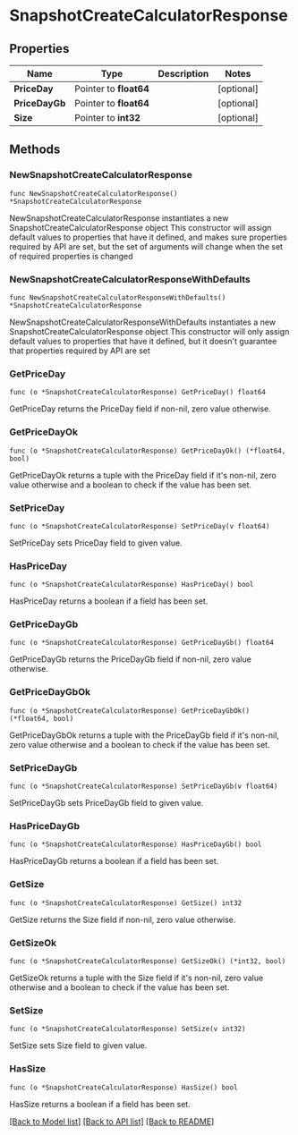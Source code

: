 # SnapshotCreateCalculatorResponse

## Properties

Name | Type | Description | Notes
------------ | ------------- | ------------- | -------------
**PriceDay** | Pointer to **float64** |  | [optional] 
**PriceDayGb** | Pointer to **float64** |  | [optional] 
**Size** | Pointer to **int32** |  | [optional] 

## Methods

### NewSnapshotCreateCalculatorResponse

`func NewSnapshotCreateCalculatorResponse() *SnapshotCreateCalculatorResponse`

NewSnapshotCreateCalculatorResponse instantiates a new SnapshotCreateCalculatorResponse object
This constructor will assign default values to properties that have it defined,
and makes sure properties required by API are set, but the set of arguments
will change when the set of required properties is changed

### NewSnapshotCreateCalculatorResponseWithDefaults

`func NewSnapshotCreateCalculatorResponseWithDefaults() *SnapshotCreateCalculatorResponse`

NewSnapshotCreateCalculatorResponseWithDefaults instantiates a new SnapshotCreateCalculatorResponse object
This constructor will only assign default values to properties that have it defined,
but it doesn't guarantee that properties required by API are set

### GetPriceDay

`func (o *SnapshotCreateCalculatorResponse) GetPriceDay() float64`

GetPriceDay returns the PriceDay field if non-nil, zero value otherwise.

### GetPriceDayOk

`func (o *SnapshotCreateCalculatorResponse) GetPriceDayOk() (*float64, bool)`

GetPriceDayOk returns a tuple with the PriceDay field if it's non-nil, zero value otherwise
and a boolean to check if the value has been set.

### SetPriceDay

`func (o *SnapshotCreateCalculatorResponse) SetPriceDay(v float64)`

SetPriceDay sets PriceDay field to given value.

### HasPriceDay

`func (o *SnapshotCreateCalculatorResponse) HasPriceDay() bool`

HasPriceDay returns a boolean if a field has been set.

### GetPriceDayGb

`func (o *SnapshotCreateCalculatorResponse) GetPriceDayGb() float64`

GetPriceDayGb returns the PriceDayGb field if non-nil, zero value otherwise.

### GetPriceDayGbOk

`func (o *SnapshotCreateCalculatorResponse) GetPriceDayGbOk() (*float64, bool)`

GetPriceDayGbOk returns a tuple with the PriceDayGb field if it's non-nil, zero value otherwise
and a boolean to check if the value has been set.

### SetPriceDayGb

`func (o *SnapshotCreateCalculatorResponse) SetPriceDayGb(v float64)`

SetPriceDayGb sets PriceDayGb field to given value.

### HasPriceDayGb

`func (o *SnapshotCreateCalculatorResponse) HasPriceDayGb() bool`

HasPriceDayGb returns a boolean if a field has been set.

### GetSize

`func (o *SnapshotCreateCalculatorResponse) GetSize() int32`

GetSize returns the Size field if non-nil, zero value otherwise.

### GetSizeOk

`func (o *SnapshotCreateCalculatorResponse) GetSizeOk() (*int32, bool)`

GetSizeOk returns a tuple with the Size field if it's non-nil, zero value otherwise
and a boolean to check if the value has been set.

### SetSize

`func (o *SnapshotCreateCalculatorResponse) SetSize(v int32)`

SetSize sets Size field to given value.

### HasSize

`func (o *SnapshotCreateCalculatorResponse) HasSize() bool`

HasSize returns a boolean if a field has been set.


[[Back to Model list]](../README.md#documentation-for-models) [[Back to API list]](../README.md#documentation-for-api-endpoints) [[Back to README]](../README.md)


